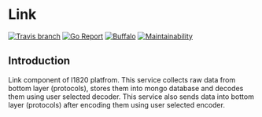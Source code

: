 # Link
[![Travis branch](https://img.shields.io/travis/com/I1820/pm/master.svg?style=flat-square)](https://travis-ci.com/I1820/pm)
[![Go Report](https://goreportcard.com/badge/github.com/I1820/link?style=flat-square)](https://goreportcard.com/report/github.com/I1820/link)
[![Buffalo](https://img.shields.io/badge/powered%20by-buffalo-blue.svg?style=flat-square)](http://gobuffalo.io)
[![Maintainability](https://api.codeclimate.com/v1/badges/83743166f3b5ff30c429/maintainability)](https://codeclimate.com/github/I1820/link/maintainability)

## Introduction

Link component of I1820 platfrom. This service collects
raw data from bottom layer (protocols), stores them into mongo database
and decodes them using user selected decoder.
This service also sends data into bottom layer (protocols) after
encoding them using user selected encoder.
